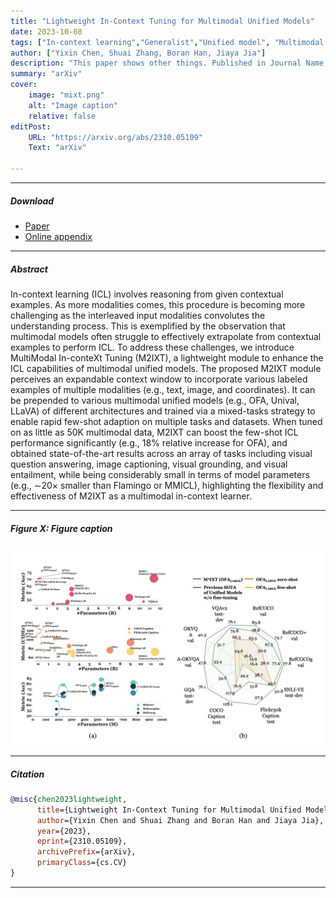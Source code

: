 ```yaml
---
title: "Lightweight In-Context Tuning for Multimodal Unified Models" 
date: 2023-10-08
tags: ["In-context learning","Generalist","Unified model", "Multimodal foundation models"]
author: ["Yixin Chen, Shuai Zhang, Boran Han, Jiaya Jia"]
description: "This paper shows other things. Published in Journal Name, 2015." 
summary: "arXiv" 
cover:
    image: "mixt.png"
    alt: "Image caption"
    relative: false
editPost:
    URL: "https://arxiv.org/abs/2310.05109"
    Text: "arXiv"

---
```


---

##### Download

+ [Paper](https://arxiv.org/abs/2310.05109)
+ [Online appendix](https://arxiv.org/abs/2310.05109)

---

##### Abstract

In-context learning (ICL) involves reasoning from given contextual examples. As more modalities comes, this procedure is becoming more challenging as the interleaved input modalities convolutes the understanding process. This is exemplified by the observation that multimodal models often struggle to effectively extrapolate from contextual examples to perform ICL. To address these challenges, we introduce MultiModal In-conteXt Tuning (M2IXT), a lightweight module to enhance the ICL capabilities of multimodal unified models. The proposed M2IXT module perceives an expandable context window to incorporate various labeled examples of multiple modalities (e.g., text, image, and coordinates). It can be prepended to various multimodal unified models (e.g., OFA, Unival, LLaVA) of different architectures and trained via a mixed-tasks strategy to enable rapid few-shot adaption on multiple tasks and datasets. When tuned on as little as 50K multimodal data, M2IXT can boost the few-shot ICL performance significantly (e.g., 18\% relative increase for OFA), and obtained state-of-the-art results across an array of tasks including visual question answering, image captioning, visual grounding, and visual entailment, while being considerably small in terms of model parameters (e.g., ∼20× smaller than Flamingo or MMICL), highlighting the flexibility and effectiveness of M2IXT as a multimodal in-context learner. 

---

##### Figure X: Figure caption

![](mixt.png)

---

##### Citation

```BibTeX
@misc{chen2023lightweight,
      title={Lightweight In-Context Tuning for Multimodal Unified Models}, 
      author={Yixin Chen and Shuai Zhang and Boran Han and Jiaya Jia},
      year={2023},
      eprint={2310.05109},
      archivePrefix={arXiv},
      primaryClass={cs.CV}
}
```

---

